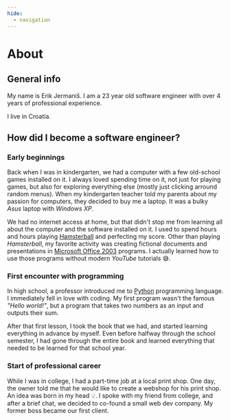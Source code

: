 ```yaml
---
hide:
  - navigation
---
```


# About

## General info

My name is Erik Jermaniš. I am a 23 year old software engineer with over 4 years of professional experience.

I live in Croatia.

## How did I become a software engineer?

### Early beginnings

Back when I was in kindergarten, we had a computer with a few old-school games installed on it. I always loved spending time on it, not just for playing games, but also for exploring everything else (mostly just clicking arround random menus). When my kindergarten teacher told my parents about my passion for computers, they decided to buy me a laptop. It was a bulky _Asus_ laptop with _Windows XP_.

We had no internet access at home, but that didn't stop me from learning all about the computer and the software installed on it. I used to spend hours and hours playing [Hamsterball](https://www.hamsterball.io/) and perfecting my score. Other than playing _Hamsterball_, my favorite activity was creating fictional documents and presentations in [Microsoft Office 2003](https://en.wikipedia.org/wiki/Microsoft_Office_2003) programs. I actually learned how to use those programs without modern _YouTube_ tutorials :sweat_smile:.

### First encounter with programming

In high school, a professor introduced me to [Python](https://www.python.org/) programming language. I immediately fell in love with coding. My first program wasn't the famous _"Hello world!"_, but a program that takes two numbers as an input and outputs their sum.

After that first lesson, I took the book that we had, and started learning everything in advance by myself. Even before halfway through the school semester, I had gone through the entire book and learned everything that needed to be learned for that school year.

### Start of professional career

While I was in college, I had a part-time job at a local print shop. One day, the owner told me that he would like to create a webshop for his print shop. An idea was born in my head :bulb:. I spoke with my friend from college, and after a brief chat, we decided to co-found a small web dev company. My former boss became our first client.
